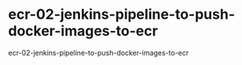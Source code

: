 # ecr-02-jenkins-pipeline-to-push-docker-images-to-ecr
ecr-02-jenkins-pipeline-to-push-docker-images-to-ecr
